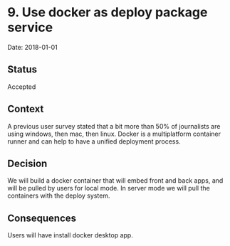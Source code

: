 # 9. Use docker as deploy package service

Date: 2018-01-01

## Status

Accepted

## Context

A previous user survey stated that a bit more than 50% of journalists are using windows, then mac, then linux.
Docker is a multiplatform container runner and can help to have a unified deployment process.

## Decision

We will build a docker container that will embed front and back apps, and will be pulled by users for local mode.
In server mode we will pull the containers with the deploy system.

## Consequences

Users will have install docker desktop app.
